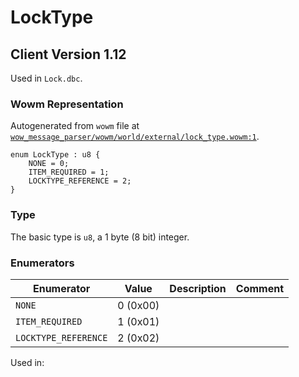 # LockType

## Client Version 1.12

Used in `Lock.dbc`.

### Wowm Representation

Autogenerated from `wowm` file at [`wow_message_parser/wowm/world/external/lock_type.wowm:1`](https://github.com/gtker/wow_messages/tree/main/wow_message_parser/wowm/world/external/lock_type.wowm#L1).

```rust,ignore
enum LockType : u8 {
    NONE = 0;
    ITEM_REQUIRED = 1;
    LOCKTYPE_REFERENCE = 2;
}
```
### Type
The basic type is `u8`, a 1 byte (8 bit) integer.
### Enumerators
| Enumerator | Value  | Description | Comment |
| --------- | -------- | ----------- | ------- |
| `NONE` | 0 (0x00) |  |  |
| `ITEM_REQUIRED` | 1 (0x01) |  |  |
| `LOCKTYPE_REFERENCE` | 2 (0x02) |  |  |

Used in:


